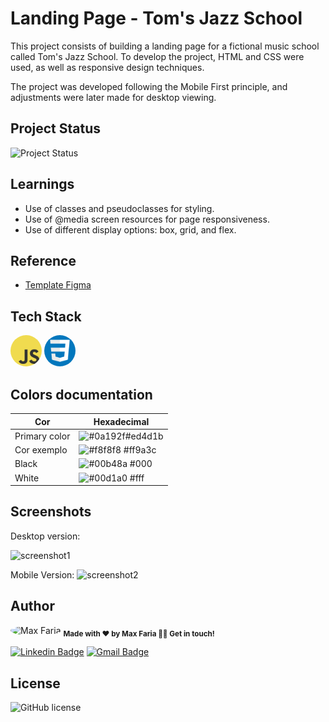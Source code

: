 
# Landing Page - Tom's Jazz School

This project consists of building a landing page for a fictional music school called Tom's Jazz School. To develop the project, HTML and CSS were used, as well as responsive design techniques. 

The project was developed following the Mobile First principle, and adjustments were later made for desktop viewing.

## Project Status

![Project Status](https://img.shields.io/badge/status-completed-success)

## Learnings

- Use of classes and pseudoclasses for styling.
- Use of @media screen resources for page responsiveness.
- Use of different display options: box, grid, and flex.


## Reference

 - [Template Figma](https://www.figma.com/file/76GJ4uK7PyKeAo6dcpVyjA/Tom's-Jazz-School?node-id=0%3A1)

## Tech Stack

<div display:"flex">
<a>
 <img style="border-radius: 50%;" src="https://github.com/tandpfun/skill-icons/blob/main/icons/JavaScript.svg" width="50px;"/>
 </a>
<a>
 <img style="border-radius: 50%;" src="https://github.com/tandpfun/skill-icons/blob/main/icons/CSS.svg" width="50px;"/>
 </a>
 </div>


## Colors documentation

| Cor               | Hexadecimal                                                |
| ----------------- | ---------------------------------------------------------------- |
| Primary color       | ![#0a192f](https://via.placeholder.com/10/ed4d1b?text=+)#ed4d1b |
| Cor exemplo       | ![#f8f8f8](https://via.placeholder.com/10/ff9a3c?text=+) #ff9a3c |
| Black       | ![#00b48a](https://via.placeholder.com/10/000?text=+) #000 |
| White      | ![#00d1a0](https://via.placeholder.com/10/fff?text=+) #fff |


## Screenshots

Desktop version:

![screenshot1](https://user-images.githubusercontent.com/127763619/234900679-a38f33b8-ade9-40ca-86fa-4062b26585da.png)

Mobile Version:
![screenshot2](https://user-images.githubusercontent.com/127763619/234900815-871f2afb-30c3-4b69-bde6-9d87d69d94e2.PNG)

## Author

<a>
 <img style="border-radius: 50%;" src="https://avatars.githubusercontent.com/u/127763619?s=400&u=e41acd5947731c4604b1b0fd518426939e6bfdf8&v=4" width="100px;" alt="Max Faria"/>
 <sub><b> Made with ❤️ by Max Faria 👋🏽 Get in touch!</b></sub></a> <a></a>
 <br />

[![Linkedin Badge](https://img.shields.io/badge/-Max-blue?style=flat-square&logo=Linkedin&logoColor=white&link=https://www.linkedin.com/in/tgmarinho/)]([https://www.linkedin.com/in/tgmarinho/](https://www.linkedin.com/in/max-faria-b212801ba/)) 
[![Gmail Badge](https://img.shields.io/badge/-mxxfaria@gmail.com-c14438?style=flat-square&logo=Gmail&logoColor=white&link=mailto:mxxfaria@gmail.com)](mailto:mxxfaria@gmail.com)

## License
![GitHub license](https://img.shields.io/badge/license-MIT-brightgreen)
